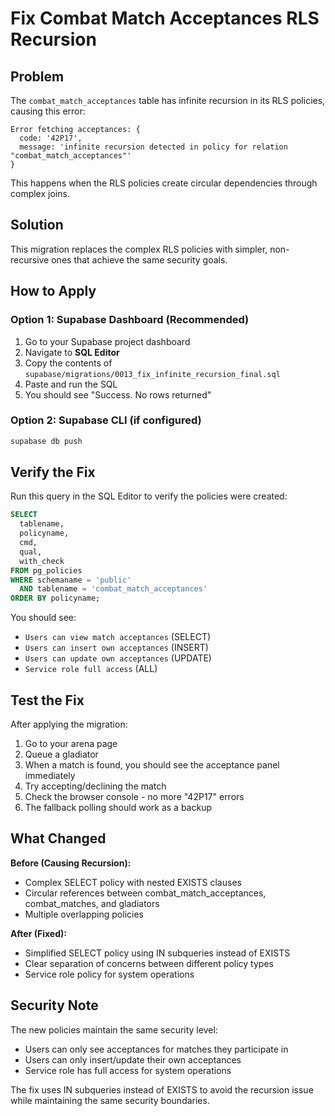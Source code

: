 # Fix Combat Match Acceptances RLS Recursion

## Problem
The `combat_match_acceptances` table has infinite recursion in its RLS policies, causing this error:
```
Error fetching acceptances: {
  code: '42P17',
  message: 'infinite recursion detected in policy for relation "combat_match_acceptances"'
}
```

This happens when the RLS policies create circular dependencies through complex joins.

## Solution
This migration replaces the complex RLS policies with simpler, non-recursive ones that achieve the same security goals.

## How to Apply

### Option 1: Supabase Dashboard (Recommended)
1. Go to your Supabase project dashboard
2. Navigate to **SQL Editor**
3. Copy the contents of `supabase/migrations/0013_fix_infinite_recursion_final.sql`
4. Paste and run the SQL
5. You should see "Success. No rows returned"

### Option 2: Supabase CLI (if configured)
```bash
supabase db push
```

## Verify the Fix

Run this query in the SQL Editor to verify the policies were created:

```sql
SELECT 
  tablename, 
  policyname, 
  cmd,
  qual,
  with_check
FROM pg_policies 
WHERE schemaname = 'public' 
  AND tablename = 'combat_match_acceptances'
ORDER BY policyname;
```

You should see:
- `Users can view match acceptances` (SELECT)
- `Users can insert own acceptances` (INSERT)
- `Users can update own acceptances` (UPDATE)
- `Service role full access` (ALL)

## Test the Fix

After applying the migration:
1. Go to your arena page
2. Queue a gladiator
3. When a match is found, you should see the acceptance panel immediately
4. Try accepting/declining the match
5. Check the browser console - no more "42P17" errors
6. The fallback polling should work as a backup

## What Changed

**Before (Causing Recursion):**
- Complex SELECT policy with nested EXISTS clauses
- Circular references between combat_match_acceptances, combat_matches, and gladiators
- Multiple overlapping policies

**After (Fixed):**
- Simplified SELECT policy using IN subqueries instead of EXISTS
- Clear separation of concerns between different policy types
- Service role policy for system operations

## Security Note

The new policies maintain the same security level:
- Users can only see acceptances for matches they participate in
- Users can only insert/update their own acceptances
- Service role has full access for system operations

The fix uses IN subqueries instead of EXISTS to avoid the recursion issue while maintaining the same security boundaries.
